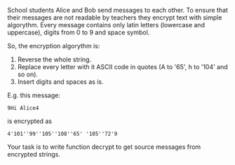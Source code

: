 School students Alice and Bob send messages to each other. To ensure that their messages are not readable by teachers they encrypt text with simple algorythm. Every message contains only latin letters (lowercase and uppercase), digits from 0 to 9 and space symbol.

So, the encryption algorythm is:

1. Reverse the whole string.
2. Replace every letter with it ASCII code in quotes (A to '65', h to '104' and so on).
3. Insert digits and spaces as is.

E.g. this message:

`9Hi Alice4`

is encrypted as

`4'101''99''105''108''65' '105''72'9`

Your task is to write function decrypt to get source messages from encrypted strings.
